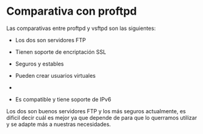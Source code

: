# Comparativa con proftpd

Las comparativas entre proftpd y vsftpd son las siguientes:

- Los dos son servidores FTP

- Tienen soporte de encriptación SSL

- Seguros y estables

- Pueden crear usuarios virtuales
- 
- Es compatible y tiene soporte de IPv6

Los dos son buenos servidores FTP y los más seguros actualmente, es dificil decir cuál es mejor ya que depende de para que lo querramos utilizar y se adapte más a nuestras necesidades.
